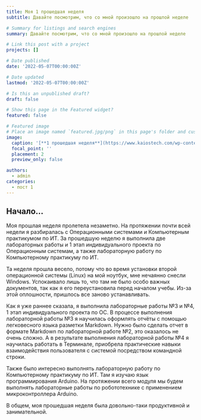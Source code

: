 ```yaml
---
title: Моя 1 прошедшая неделя
subtitle: Давайте посмотрим, что со мной произошло на прошлой неделе

# Summary for listings and search engines
summary: Давайте посмотрим, что со мной произошло на прошлой неделе

# Link this post with a project
projects: []

# Date published
date: '2022-05-07T00:00:00Z'

# Date updated
lastmod: '2022-05-07T00:00:00Z'

# Is this an unpublished draft?
draft: false

# Show this page in the Featured widget?
featured: false

# Featured image
# Place an image named `featured.jpg/png` in this page's folder and customize its options here.
image:
  caption: '[**1 прошедшая неделя**](https://www.kaiostech.com/wp-content/uploads/2018/04/Coding-illustration.png)'
  focal_point: ''
  placement: 2
  preview_only: false

authors:
  - admin
categories:
  - пост 1
---
```


## Начало...

Моя прошлая неделя пролетела незаметно. На протяжении почти всей недели я разбиралась с Операционными системами и Компьютерным практикумом по ИТ. За прошедшую неделю я выполнила две лабораторных работы и 1 этап индивидуального проекта по Операционным системам, а также лабораторную работу по Компьютерному практикуму по ИТ. 

Та неделя прошла весело, потому что во время установки второй операционной системы (Linux) на мой ноутбук, мне нечаянно снесли Windows. Успокаивало лишь то, что там не было особо важных документов, так как я его переустановила перед началом учебы. Из-за этой оплошности, пришлось все заново устанавливать. 

Как я уже раннее сказала, я выполнила лабораторные работы №3 и №4, 1 этап индивидуального проекта по ОС.  В процессе выполнения  лабораторной работы №3 я научилась оформлять отчёты с помощью легковесного языка разметки Markdown. Нужно было сделать отчет в формате Markdown по лабораторной работе №2, это оказалось не очень сложно. А в результате выполнения  лабораторной работы №4 я научилась работать в Терминале, приобрела практические навыки взаимодействия пользователя с системой посредством командной строки. 

Также было интересно выполнять лабораторную работу по Компьютерному практикуму по ИТ. Там я изучаю язык программирования Arduino.  На протяжении всего модуля мы будем выполнять лабораторные работы по робототехнике с применением микроконтроллера Arduino.

В общем, моя прошедшая неделя была довольно-таки продуктивной и занимательной. 
